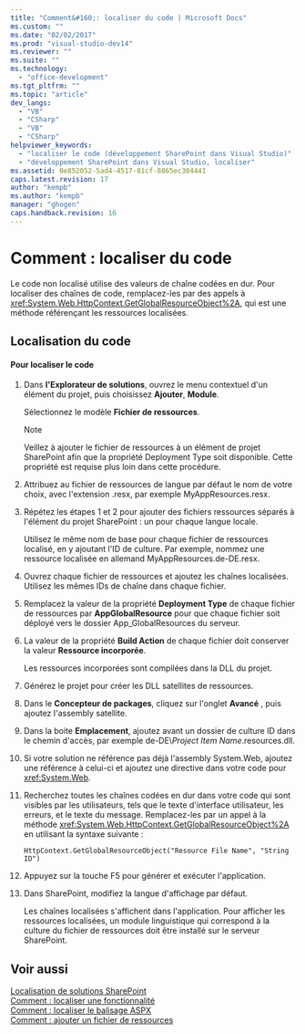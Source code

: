 ```yaml
---
title: "Comment&#160;: localiser du code | Microsoft Docs"
ms.custom: ""
ms.date: "02/02/2017"
ms.prod: "visual-studio-dev14"
ms.reviewer: ""
ms.suite: ""
ms.technology: 
  - "office-development"
ms.tgt_pltfrm: ""
ms.topic: "article"
dev_langs: 
  - "VB"
  - "CSharp"
  - "VB"
  - "CSharp"
helpviewer_keywords: 
  - "localiser le code (développement SharePoint dans Visual Studio)"
  - "développement SharePoint dans Visual Studio, localiser"
ms.assetid: 0e852052-5ad4-4517-81cf-8865ec304441
caps.latest.revision: 17
author: "kempb"
ms.author: "kempb"
manager: "ghogen"
caps.handback.revision: 16
---
```

# Comment&#160;: localiser du code
  Le code non localisé utilise des valeurs de chaîne codées en dur.  Pour localiser des chaînes de code, remplacez\-les par des appels à <xref:System.Web.HttpContext.GetGlobalResourceObject%2A>, qui est une méthode référençant les ressources localisées.  
  
## Localisation du code  
  
#### Pour localiser le code  
  
1.  Dans **l'Explorateur de solutions**, ouvrez le menu contextuel d'un élément du projet, puis choisissez **Ajouter**, **Module**.  
  
     Sélectionnez le modèle **Fichier de ressources**.  
  
    > [!NOTE]  
    >  Veillez à ajouter le fichier de ressources à un élément de projet SharePoint afin que la propriété Deployment Type soit disponible.  Cette propriété est requise plus loin dans cette procédure.  
  
2.  Attribuez au fichier de ressources de langue par défaut le nom de votre choix, avec l'extension .resx, par exemple MyAppResources.resx.  
  
3.  Répétez les étapes 1 et 2 pour ajouter des fichiers ressources séparés à l'élément du projet SharePoint : un pour chaque langue locale.  
  
     Utilisez le même nom de base pour chaque fichier de ressources localisé, en y ajoutant l'ID de culture.  Par exemple, nommez une ressource localisée en allemand MyAppResources.de\-DE.resx.  
  
4.  Ouvrez chaque fichier de ressources et ajoutez les chaînes localisées.  Utilisez les mêmes IDs de chaîne dans chaque fichier.  
  
5.  Remplacez la valeur de la propriété **Deployment Type** de chaque fichier de ressources par **AppGlobalResource** pour que chaque fichier soit déployé vers le dossier App\_GlobalResources du serveur.  
  
6.  La valeur de la propriété **Build Action** de chaque fichier doit conserver la valeur **Ressource incorporée**.  
  
     Les ressources incorporées sont compilées dans la DLL du projet.  
  
7.  Générez le projet pour créer les DLL satellites de ressources.  
  
8.  Dans le **Concepteur de packages**, cliquez sur l'onglet **Avancé** , puis ajoutez l'assembly satellite.  
  
9. Dans la boite **Emplacement**, ajoutez avant un dossier de culture ID dans le chemin d'accès, par exemple de\-DE\\*Project Item Name*.resources.dll.  
  
10. Si votre solution ne référence pas déjà l'assembly System.Web, ajoutez une référence à celui\-ci et ajoutez une directive dans votre code pour <xref:System.Web>.  
  
11. Recherchez toutes les chaînes codées en dur dans votre code qui sont visibles par les utilisateurs, tels que le texte d'interface utilisateur, les erreurs, et le texte du message.  Remplacez\-les par un appel à la méthode <xref:System.Web.HttpContext.GetGlobalResourceObject%2A> en utilisant la syntaxe suivante :  
  
    ```  
    HttpContext.GetGlobalResourceObject("Resource File Name", "String ID")  
    ```  
  
12. Appuyez sur la touche F5 pour générer et exécuter l'application.  
  
13. Dans SharePoint, modifiez la langue d'affichage par défaut.  
  
     Les chaînes localisées s'affichent dans l'application.  Pour afficher les ressources localisées, un module linguistique qui correspond à la culture du fichier de ressources doit être installé sur le serveur SharePoint.  
  
## Voir aussi  
 [Localisation de solutions SharePoint](../sharepoint/localizing-sharepoint-solutions.md)   
 [Comment : localiser une fonctionnalité](../sharepoint/how-to-localize-a-feature.md)   
 [Comment : localiser le balisage ASPX](../sharepoint/how-to-localize-aspx-markup.md)   
 [Comment : ajouter un fichier de ressources](../sharepoint/how-to-add-a-resource-file.md)  
  
  